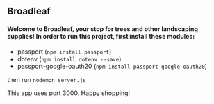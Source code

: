 ## Broadleaf

#### Welcome to Broadleaf, your stop for trees and other landscaping supplies! In order to run this project, first install these modules:
- passport (```npm install passport```)
- dotenv (```npm install dotenv --save```)
- passport-google-oauth20 (```npm install passport-google-oauth20```)

then run ```nodemon server.js```

This app uses port 3000. Happy shopping!
